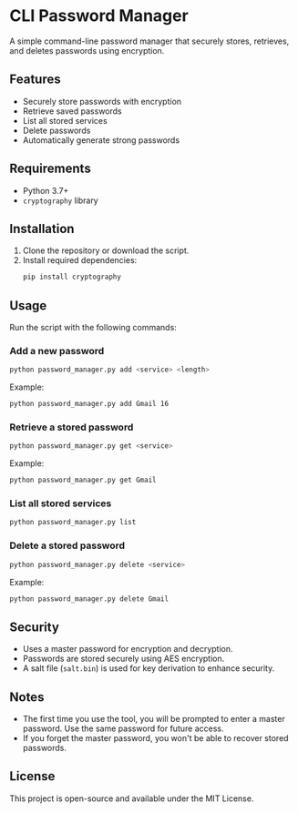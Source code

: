 # CLI Password Manager

A simple command-line password manager that securely stores, retrieves, and deletes passwords using encryption.

## Features

- Securely store passwords with encryption
- Retrieve saved passwords
- List all stored services
- Delete passwords
- Automatically generate strong passwords

## Requirements

- Python 3.7+
- `cryptography` library

## Installation

1. Clone the repository or download the script.
2. Install required dependencies:
   ```sh
   pip install cryptography
   ```

## Usage

Run the script with the following commands:

### Add a new password

```sh
python password_manager.py add <service> <length>
```

Example:

```sh
python password_manager.py add Gmail 16
```

### Retrieve a stored password

```sh
python password_manager.py get <service>
```

Example:

```sh
python password_manager.py get Gmail
```

### List all stored services

```sh
python password_manager.py list
```

### Delete a stored password

```sh
python password_manager.py delete <service>
```

Example:

```sh
python password_manager.py delete Gmail
```

## Security

- Uses a master password for encryption and decryption.
- Passwords are stored securely using AES encryption.
- A salt file (`salt.bin`) is used for key derivation to enhance security.

## Notes

- The first time you use the tool, you will be prompted to enter a master password. Use the same password for future access.
- If you forget the master password, you won't be able to recover stored passwords.

## License

This project is open-source and available under the MIT License.
